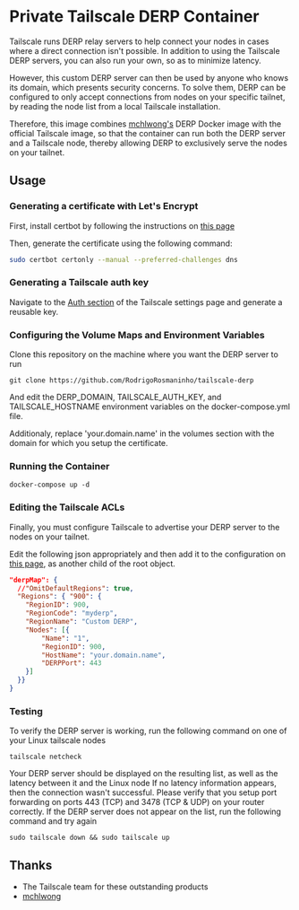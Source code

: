 # Private Tailscale DERP Container

Tailscale runs DERP relay servers to help connect your nodes in cases where a direct connection isn't possible. 
In addition to using the Tailscale DERP servers, you can also run your own, so as to minimize latency.

However, this custom DERP server can then be used by anyone who knows its domain, which presents security concerns. To solve them, DERP can be configured to only accept connections from nodes on your specific tailnet, by reading the node list from a local Tailscale installation.

Therefore, this image combines [mchlwong's](https://github.com/mchlwong/derp) DERP Docker image with the official Tailscale image, so that the container can run both the DERP server and a Tailscale node, thereby allowing DERP to exclusively serve the nodes on your tailnet.

## Usage

### Generating a certificate with Let's Encrypt

First, install certbot by following the instructions on [this page](https://certbot.eff.org/instructions?ws=other&os=ubuntufocal)

Then, generate the certificate using the following command:
```bash
sudo certbot certonly --manual --preferred-challenges dns
```

### Generating a Tailscale auth key

Navigate to the [Auth section](https://login.tailscale.com/admin/settings/keys) of the Tailscale settings page and generate a reusable key.

### Configuring the Volume Maps and Environment Variables

Clone this repository on the machine where you want the DERP server to run
```
git clone https://github.com/RodrigoRosmaninho/tailscale-derp
```

And edit the DERP_DOMAIN, TAILSCALE_AUTH_KEY, and  TAILSCALE_HOSTNAME environment variables on the docker-compose.yml file.

Additionaly, replace 'your.domain.name' in the volumes section with the domain for which you setup the certificate.


### Running the Container

```
docker-compose up -d
```

### Editing the Tailscale ACLs

Finally, you must configure Tailscale to advertise your DERP server to the nodes on your tailnet.

Edit the following json appropriately and then add it to the configuration on [this page](https://login.tailscale.com/admin/acls), as another child of the root object.

```json
"derpMap": {
  //"OmitDefaultRegions": true,
  "Regions": { "900": {
    "RegionID": 900,
    "RegionCode": "myderp",
    "RegionName": "Custom DERP",
    "Nodes": [{
        "Name": "1",
        "RegionID": 900,
        "HostName": "your.domain.name",
        "DERPPort": 443
    }]
  }}
}
```

### Testing

To verify the DERP server is working, run the following command on one of your Linux tailscale nodes

```
tailscale netcheck
```

Your DERP server should be displayed on the resulting list, as well as the latency between it and the Linux node
If no latency information appears, then the connection wasn't successful. Please verify that you setup port forwarding on ports 443 (TCP) and 3478 (TCP & UDP) on your router correctly.
If the DERP server does not appear on the list, run the following command and try again

```
sudo tailscale down && sudo tailscale up
```


## Thanks

- The Tailscale team for these outstanding products
- [mchlwong](https://github.com/mchlwong)